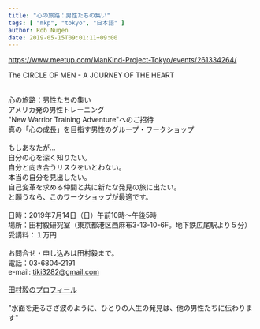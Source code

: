 ```yaml
---
title: "心の旅路：男性たちの集い"
tags: [ "mkp", "tokyo", "日本語" ]
author: Rob Nugen
date: 2019-05-15T09:01:11+09:00
---
```


https://www.meetup.com/ManKind-Project-Tokyo/events/261334264/

The CIRCLE OF MEN - A JOURNEY OF THE HEART

<br>心の旅路：男性たちの集い
<br>アメリカ発の男性トレーニング
<br>"New Warrior Training Adventure"へのご招待
<br>真の「心の成長」を目指す男性のグループ・ワークショップ
<br>
<br>もしあなたが...
<br>自分の心を深く知りたい。
<br>自分と向き合うリスクをいとわない。
<br>本当の自分を見出したい。
<br>自己変革を求める仲間と共に新たな発見の旅に出たい。
<br>と願うなら、このワークショップが最適です。
<br>
<br>日時：2019年7月14日（日）午前10時〜午後5時
<br>場所：田村毅研究室（東京都港区西麻布3-13-10-6F。地下鉄広尾駅より５分）
<br>受講料：１万円
<br>
<br>お問合せ・申し込みは田村毅まで。
<br>電話：03-6804-2191
<br>e-mail: tiki3282@gmail.com
<br>
<br>[田村毅のプロフィール](https://docs.google.com/document/d/1fVvqTZk5mf4ZxSHR6n_6wdGoMCRsImoMUYj3PC4-kQM/edit)
<br>
<br>"水面を走るさざ波のように、ひとりの人生の発見は、他の男性たちに伝わります"